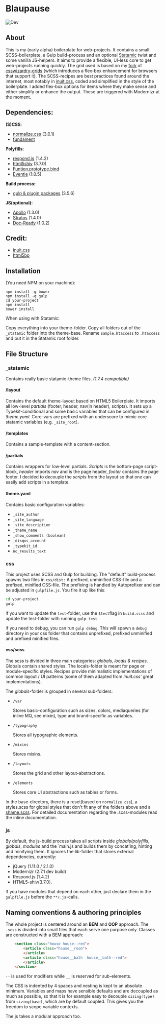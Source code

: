 Blaupause
===========

![Dev](https://david-dm.org/felics/blaupause.png)

## About

This is my (early alpha) boilerplate for web-projects. It contains a small SCSS-boilerplate, a Gulp build-process and an optional [Statamic](www.statamic.com) twist and some vanilla JS-helpers. It aims to provide a flexible, UI-less core to get web-projects running quickly. The grid used is based on my [fork](https://github.com/felics/csswizardry-grids/tree/boilerplate) of [csswizardry-grids](https://github.com/csswizardry/csswizardry-grids) (which introduces a flex-box enhancement for browsers that support it). The SCSS-recipes are best practices found around the internet, most notably in [inuit.css](https://github.com/csswizardry/inuit.css), coded and simplified in the style of the boilerplate. I added flex-box options for items where they make sense and either simplify or enhance the output. These are triggered with Modernizr at the moment.

## Dependencies:

**(S)CSS**:

 - [normalize.css](https://github.com/necolas/normalize.css) (3.0.1)
 - [fundament](https://github.com/felics/fundament)

 **Polyfills**:

 - [respond.js](https://github.com/scottjehl/Respond) (1.4.2)
 - [html5shiv](https://github.com/aFarkas/html5shiv) (3.7.0)
 - [Funtion.prototype.bind](https://github.com/polyfill/Function.prototype.bind)
 - [Eventie](https://github.com/desandro/eventie) (1.0.5)

**Build process:**

 - [gulp & plugin packages](https://github.com/gulpjs/gulp) (3.5.6)

**JS(optional):**

 - [Apollo](https://github.com/toddmotto/apollo.git#~1.3.0) (1.3.0)
 - [Stratos](https://github.com/toddmotto/stratos.git#~1.4.0) (1.4.0)
 - [Doc-Ready](https://github.com/desandro/doc-ready) (1.0.2)

## Credit:

 - [inuit.css](https://github.com/csswizardry/inuit.css)
 - [html5bp](https://github.com/h5bp/html5-boilerplate)

## Installation

(You need NPM on your machine):

```
npm install -g bower
npm install -g gulp
cd your-project
npm install
bower install
```

When using with Statamic:

Copy everything into your theme-folder. Copy all folders out of the `_statamic` folder into the theme-base. Rename `sample.htaccess` to `.htaccess` and put it in the Statamic root folder.

## File Structure

### _statamic

Contains really basic statamic-theme files. *(1.7.4 compatible)*

#### /layout

Contains the default theme-layout based on HTML5 Boilerplate. It imports all low-level *partials* (footer, header, nav(in header), scripts). It sets up a Typekit-conditional and some basic variables that can be configured in *theme.yaml*. Core-vars are prefixed with an underscore to mimic core statamic variables (e.g. `_site_root`).

#### /templates

Contains a sample-template with a content-section.

#### /partials

Contains wrappers for low-level partials. *Scripts* is the bottom-page script-block, *header* imports *nav* and is the page header, *footer* contains the page footer. I decided to decouple the *scripts* from the layout so that one can easily add scripts in a template.

#### theme.yaml

Contains basic configuration variables:

 - `_site_author`
 - `_site_language`
 - `_site_description`
 - `_theme_name`
 - `_show_comments (boolean)`
 - `_disqus_account`
 - `_typekit_id`
 - `no_results_text`

### css

This project uses SCSS and Gulp for building. The "default" build-process spawns two files in `css/dist:` A prefixed, unminified CSS-file and a prefixed, minified CSS-file. The prefixing is handled by Autoprefixer and can be adjusted in `gulpfile.js`. You fire it up like this:

```bash
cd your-project
gulp
```

If you want to update the `test`-folder, use the `$test`flag in `build.scss` and update the test-folder with running `gulp test`.

If you need to debug, you can run `gulp debug`. This will spawn a `debug` directory in your css folder that contains unprefixed, prefixed unminified and prefixed minified files.


#### css/scss

The scss is divided in three main categories: *globals, locals & recipes*. Globals contain shared styles. The locals-folder is meant for page or module-specific styles. Recipes provide minimalistic implementations of common layout / UI patterns (some of them adapted from *inuit.css'* great implementations).

The *globals*-folder is grouped in several sub-folders:

 - `/var`

   Stores basic-configuration such as sizes, colors, mediaqueries (for inline MQ, see mixin), type and brand-specific as variables.

 - `/typography`

   Stores all typographic elements.

 - `/mixins`

   Stores mixins.

 - `/layouts`

   Stores the grid and other layout-abstractions.

 - `/elements`

   Stores core UI abstractions such as tables or forms.

In the base-directory, there is a reset(based on `normalize.css`), a styles.scss for global styles that don't fit any of the folders above and a [shame.scss](http://csswizardry.com/2013/04/shame-css/). For detailed documentation regarding the .scss-modules read the inline documentation.

### js

By default, the js-build process takes all scripts inside *globals/polyfills*, *globals*, *modules* and the `main.js and builds them by concat'ing, hinting and minifying them. It ignores the lib-folder that stores external dependencies, currently:

 - jQuery (1.11.0 / 2.1.0)
 - Modernizr (2.7.1 dev build)
 - Respond.js (1.4.2)
 - HTML5-shiv(3.7.0).

If you have modules that depend on each other, just declare them in the `gulpfile.js` before the `**/.js`-calls.

## Naming conventions & authoring principles

The whole project is centered around an **BEM** and **OOP** approach. The `.scss` is divided into small files that each serve one purpose only. Classes are constructed with a BEM approach:

```html
    <section class="house house--red">
        <article class="house__room">
        </article>
        <article class="house__bath  house__bath--red">
        </article>
    </section>
```

`--` is used for modifiers while `__` is reserved for sub-elements.

 The CSS is indented by 4 spaces and nesting is kept to an absolute minimum. Variables and maps have sensible defaults and are decoupled as much as possible, so that it is for example easy to decouple `sizing(type)` from `sizing(base)`, which are by default coupled. This gives you the freedom to scope variable contexts.

The js takes a modular approach too.
